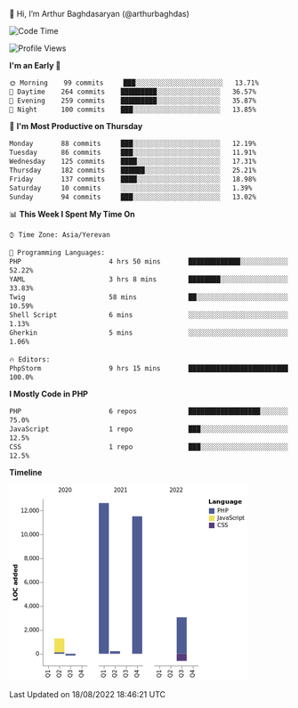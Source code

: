 👋 Hi, I’m Arthur Baghdasaryan (@arthurbaghdas)


<!--START_SECTION:waka-->
![Code Time](http://img.shields.io/badge/Code%20Time-220%20hrs%2043%20mins-blue)

![Profile Views](http://img.shields.io/badge/Profile%20Views-0-blue)

**I'm an Early 🐤** 

```text
🌞 Morning    99 commits     ███░░░░░░░░░░░░░░░░░░░░░░   13.71% 
🌆 Daytime    264 commits    █████████░░░░░░░░░░░░░░░░   36.57% 
🌃 Evening    259 commits    █████████░░░░░░░░░░░░░░░░   35.87% 
🌙 Night      100 commits    ███░░░░░░░░░░░░░░░░░░░░░░   13.85%

```
📅 **I'm Most Productive on Thursday** 

```text
Monday       88 commits     ███░░░░░░░░░░░░░░░░░░░░░░   12.19% 
Tuesday      86 commits     ███░░░░░░░░░░░░░░░░░░░░░░   11.91% 
Wednesday    125 commits    ████░░░░░░░░░░░░░░░░░░░░░   17.31% 
Thursday     182 commits    ██████░░░░░░░░░░░░░░░░░░░   25.21% 
Friday       137 commits    ████░░░░░░░░░░░░░░░░░░░░░   18.98% 
Saturday     10 commits     ░░░░░░░░░░░░░░░░░░░░░░░░░   1.39% 
Sunday       94 commits     ███░░░░░░░░░░░░░░░░░░░░░░   13.02%

```


📊 **This Week I Spent My Time On** 

```text
⌚︎ Time Zone: Asia/Yerevan

💬 Programming Languages: 
PHP                      4 hrs 50 mins       █████████████░░░░░░░░░░░░   52.22% 
YAML                     3 hrs 8 mins        ████████░░░░░░░░░░░░░░░░░   33.83% 
Twig                     58 mins             ██░░░░░░░░░░░░░░░░░░░░░░░   10.59% 
Shell Script             6 mins              ░░░░░░░░░░░░░░░░░░░░░░░░░   1.13% 
Gherkin                  5 mins              ░░░░░░░░░░░░░░░░░░░░░░░░░   1.06%

🔥 Editors: 
PhpStorm                 9 hrs 15 mins       █████████████████████████   100.0%

```

**I Mostly Code in PHP** 

```text
PHP                      6 repos             ██████████████████░░░░░░░   75.0% 
JavaScript               1 repo              ███░░░░░░░░░░░░░░░░░░░░░░   12.5% 
CSS                      1 repo              ███░░░░░░░░░░░░░░░░░░░░░░   12.5%

```


**Timeline**

![Chart not found](https://raw.githubusercontent.com/arthurbaghdas/arthurbaghdas/main/charts/bar_graph.png) 


 Last Updated on 18/08/2022 18:46:21 UTC
<!--END_SECTION:waka-->
